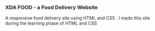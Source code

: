 ### XDA FOOD - a Food Delivery Website

A responsive food delivery site using HTML and CSS . I made this site during the learning phase of HTML and CSS
